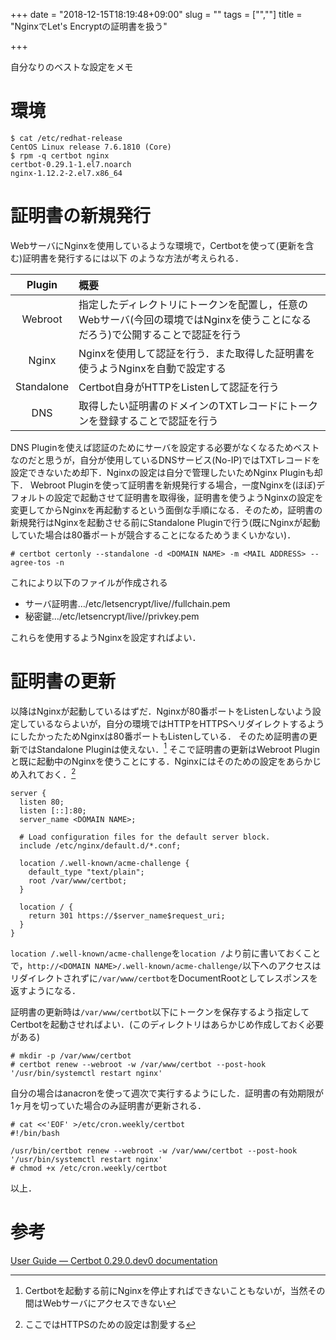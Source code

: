 +++
date = "2018-12-15T18:19:48+09:00"
slug = ""
tags = ["",""]
title = "NginxでLet's Encryptの証明書を扱う"

+++

自分なりのベストな設定をメモ

# 環境

``` shell
$ cat /etc/redhat-release
CentOS Linux release 7.6.1810 (Core)
$ rpm -q certbot nginx
certbot-0.29.1-1.el7.noarch
nginx-1.12.2-2.el7.x86_64
```

# 証明書の新規発行
WebサーバにNginxを使用しているような環境で，Certbotを使って(更新を含む)証明書を発行するには以下
のような方法が考えられる．

|Plugin|概要|
|:-:|:--|
|Webroot|指定したディレクトリにトークンを配置し，任意のWebサーバ(今回の環境ではNginxを使うことになるだろう)で公開することで認証を行う|
|Nginx|Nginxを使用して認証を行う．また取得した証明書を使うようNginxを自動で設定する|
|Standalone|Certbot自身がHTTPをListenして認証を行う|
|DNS|取得したい証明書のドメインのTXTレコードにトークンを登録することで認証を行う|

DNS Pluginを使えば認証のためにサーバを設定する必要がなくなるためベストなのだと思うが，自分が使用しているDNSサービス(No-IP)ではTXTレコードを設定できないため却下．Nginxの設定は自分で管理したいためNginx Pluginも却下．
Webroot Pluginを使って証明書を新規発行する場合，一度Nginxを(ほぼ)デフォルトの設定で起動させて証明書を取得後，証明書を使うようNginxの設定を変更してからNginxを再起動するという面倒な手順になる．そのため，証明書の新規発行はNginxを起動させる前にStandalone Pluginで行う(既にNginxが起動していた場合は80番ポートが競合することになるためうまくいかない)．

``` shell
# certbot certonly --standalone -d <DOMAIN NAME> -m <MAIL ADDRESS> --agree-tos -n
```

これにより以下のファイルが作成される

* サーバ証明書…/etc/letsencrypt/live/<DOMAIN NAME>/fullchain.pem
* 秘密鍵…/etc/letsencrypt/live/<DOMAIN NAME>/privkey.pem

これらを使用するようNginxを設定すればよい．

# 証明書の更新

以降はNginxが起動しているはずだ．Nginxが80番ポートをListenしないよう設定しているならよいが，自分の環境ではHTTPをHTTPSへリダイレクトするようにしたかったためNginxは80番ポートもListenしている．
そのため証明書の更新ではStandalone Pluginは使えない．[^1]
そこで証明書の更新はWebroot Pluginと既に起動中のNginxを使うことにする．Nginxにはそのための設定をあらかじめ入れておく．[^2]

``` nginx
server {
  listen 80;
  listen [::]:80;
  server_name <DOMAIN NAME>;

  # Load configuration files for the default server block.
  include /etc/nginx/default.d/*.conf;

  location /.well-known/acme-challenge {
    default_type "text/plain";
    root /var/www/certbot;
  }

  location / {
    return 301 https://$server_name$request_uri;
  }
}
```

`location /.well-known/acme-challenge`を`location /`より前に書いておくことで，`http://<DOMAIN NAME>/.well-known/acme-challenge/`以下へのアクセスはリダイレクトされずに`/var/www/certbot`をDocumentRootとしてレスポンスを返すようになる．

証明書の更新時は`/var/www/certbot`以下にトークンを保存するよう指定してCertbotを起動させればよい．(このディレクトリはあらかじめ作成しておく必要がある)

``` shell
# mkdir -p /var/www/certbot
# certbot renew --webroot -w /var/www/certbot --post-hook '/usr/bin/systemctl restart nginx'
```

自分の場合はanacronを使って週次で実行するようにした．証明書の有効期限が1ヶ月を切っていた場合のみ証明書が更新される．

``` shell
# cat <<'EOF' >/etc/cron.weekly/certbot
#!/bin/bash

/usr/bin/certbot renew --webroot -w /var/www/certbot --post-hook '/usr/bin/systemctl restart nginx'
# chmod +x /etc/cron.weekly/certbot
```

以上．

# 参考
[User Guide — Certbot 0.29.0.dev0 documentation](https://certbot.eff.org/docs/using.html)

[^1]: Certbotを起動する前にNginxを停止すればできないこともないが，当然その間はWebサーバにアクセスできない
[^2]: ここではHTTPSのための設定は割愛する
